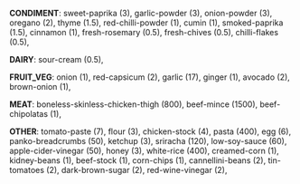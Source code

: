 
**CONDIMENT**:
sweet-paprika (3), 
garlic-powder (3), 
onion-powder (3), 
oregano (2), 
thyme (1.5), 
red-chilli-powder (1), 
cumin (1), 
smoked-paprika (1.5), 
cinnamon (1), 
fresh-rosemary (0.5), 
fresh-chives (0.5), 
chilli-flakes (0.5), 

**DAIRY**:
sour-cream (0.5), 

**FRUIT_VEG**:
onion (1), 
red-capsicum (2), 
garlic (17), 
ginger (1), 
avocado (2), 
brown-onion (1), 

**MEAT**:
boneless-skinless-chicken-thigh (800), 
beef-mince (1500), 
beef-chipolatas (1), 

**OTHER**:
tomato-paste (7), 
flour (3), 
chicken-stock (4), 
pasta (400), 
egg (6), 
panko-breadcrumbs (50), 
ketchup (3), 
sriracha (120), 
low-soy-sauce (60), 
apple-cider-vinegar (50), 
honey (3), 
white-rice (400), 
creamed-corn (1), 
kidney-beans (1), 
beef-stock (1), 
corn-chips (1), 
cannellini-beans (2), 
tin-tomatoes (2), 
dark-brown-sugar (2), 
red-wine-vinegar (2), 
